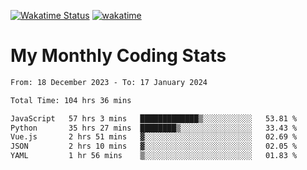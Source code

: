 [![Wakatime Status](https://github.com/noopurphalak/noopurphalak/workflows/wakatime-status-update/badge.svg)](https://github.com/noopurphalak/noopurphalak/actions/workflows/main.yml)
[![wakatime](https://wakatime.com/badge/user/80ace140-ef40-4fdd-b8ed-f3be3d2e1aea.svg)](https://wakatime.com/@80ace140-ef40-4fdd-b8ed-f3be3d2e1aea)

# My Monthly Coding Stats

<!--START_SECTION:waka-->

```txt
From: 18 December 2023 - To: 17 January 2024

Total Time: 104 hrs 36 mins

JavaScript   57 hrs 3 mins   █████████████▒░░░░░░░░░░░   53.81 %
Python       35 hrs 27 mins  ████████▒░░░░░░░░░░░░░░░░   33.43 %
Vue.js       2 hrs 51 mins   ▓░░░░░░░░░░░░░░░░░░░░░░░░   02.69 %
JSON         2 hrs 10 mins   ▓░░░░░░░░░░░░░░░░░░░░░░░░   02.05 %
YAML         1 hr 56 mins    ▒░░░░░░░░░░░░░░░░░░░░░░░░   01.83 %
```

<!--END_SECTION:waka-->
